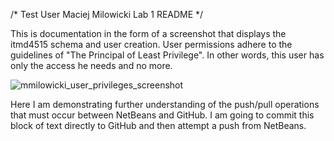 /* Test User Maciej Milowicki Lab 1 README */

This is documentation in the form of a screenshot that displays the itmd4515 schema and user creation. User permissions adhere to the guidelines of "The Principal of Least Privilege". In other words, this user has only the access he needs and no more.

![mmilowicki_user_privileges_screenshot](https://user-images.githubusercontent.com/108433680/212577042-ed1b8a7e-c693-4996-9ef4-107e56011f43.JPG)

Here I am demonstrating further understanding of the push/pull operations that must occur between NetBeans and GitHub. I am going to commit this block of text directly to GitHub and then attempt a push from NetBeans.
